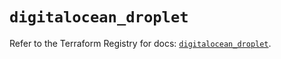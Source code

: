 # `digitalocean_droplet`

Refer to the Terraform Registry for docs: [`digitalocean_droplet`](https://registry.terraform.io/providers/digitalocean/digitalocean/2.49.1/docs/resources/droplet).
